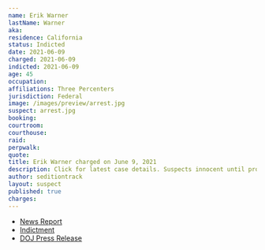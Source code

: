 ```yaml
---
name: Erik Warner
lastName: Warner
aka:
residence: California
status: Indicted
date: 2021-06-09
charged: 2021-06-09
indicted: 2021-06-09
age: 45
occupation:
affiliations: Three Percenters
jurisdiction: Federal
image: /images/preview/arrest.jpg
suspect: arrest.jpg
booking:
courtroom:
courthouse:
raid:
perpwalk:
quote:
title: Erik Warner charged on June 9, 2021
description: Click for latest case details. Suspects innocent until proven guilty.
author: seditiontrack
layout: suspect
published: true
charges:
---
```


- [News Report](https://www.cnn.com/2021/06/10/politics/capitol-riot-three-percenters-conspiracy-case-doj/index.html)
- [Indictment](https://extremism.gwu.edu/sites/g/files/zaxdzs2191/f/Kinnison%20et%20al%20Indictment.pdf)
- [DOJ Press Release](https://www.justice.gov/usao-dc/pr/six-california-men-four-whom-self-identify-members-three-percenter-militias-indicted)
